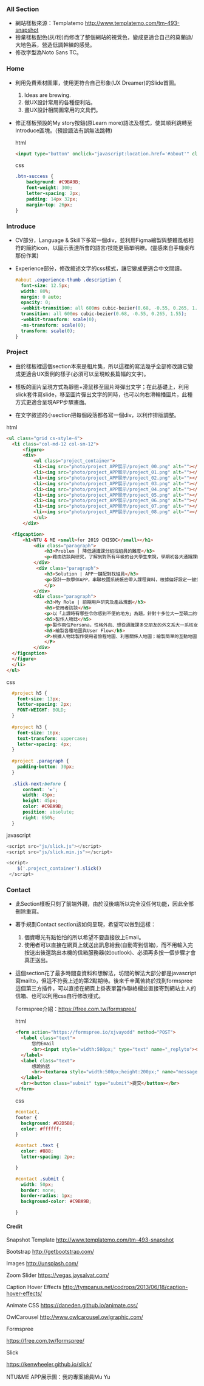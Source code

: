### All Section


* 網站樣板來源：Templatemo http://www.templatemo.com/tm-493-snapshot
* 捨棄樣板配色(灰/粉)而修改了整個網站的視覺色，變成更適合自己的莫蘭迪/大地色系，營造低調幹練的感覺。
* 修改字型為Noto Sans TC。



### Home

* 利用免費素材圖庫，使用更符合自己形象(UX Dreamer)的Slide首圖。

  1. Ideas are brewing.
  2. 做UX設計常用的各種便利貼。
  3. 畫UX設計相關圖常用的文具們。

* 修正樣板預設的My story按鈕(原Learn more)語法及樣式，使其順利跳轉至Introduce區塊。(預設語法有誤無法跳轉)

  html

  ```html
  <input type="button" onclick="javascript:location.href='#about'" class="smoothScroll btn btn-success btn-lg wow fadeInUp" data-wow-delay="1.2s" value="My story"></input>
  ```

  css

  ```css
  .btn-success {
      background: #C9BA9B;
      font-weight: 300;
      letter-spacing: 2px;
      padding: 14px 32px;
      margin-top: 26px;
  }
  ```



### Introduce

* CV部分，Language & Skill下多寫一個div，並利用Figma繪製與整體風格相符的簡約icon，以圖示表達所會的語言/技能更簡單明瞭。(靈感來自手機桌布那份作業)

* Experience部分，修改敘述文字的css樣式，讓它變成更適合中文閱讀。

  ```css
  #about .experience-thumb .description {
    font-size: 12.5px;
    width: 80%;
    margin: 0 auto;
    opacity: 0;
    -webkit-transition: all 600ms cubic-bezier(0.68, -0.55, 0.265, 1.55);
    transition: all 600ms cubic-bezier(0.68, -0.55, 0.265, 1.55);
    -webkit-transform: scale(0);
    -ms-transform: scale(0);
    transform: scale(0);
  }
  ```

  

### Project

* 由於樣板裡這個section本來是相片集，所以這裡的寫法幾乎全部修改讓它變成更適合UX案例的樣子(必須可以呈現較長篇幅的文字)。

* 樣板的圖片呈現方式為靜態+滑鼠移至圖片時彈出文字；在此基礎上，利用slick套件寫slide，移至圖片彈出文字的同時，也可以向右滑輪播圖片，此種方式更適合呈現APP步驟畫面。

* 在文字敘述的小section把每個段落都各寫一個div，以利作排版調整。

html

  ```html
  <ul class="grid cs-style-4">
  	<li class="col-md-12 col-sm-12">
  		<figure>
  		<div>
  			<ul class="project_container">
  			<li><img src="photo/project_APP展示/project_00.png" alt=""></li>
  			<li><img src="photo/project_APP展示/project_01.png" alt=""></li>
  			<li><img src="photo/project_APP展示/project_02.png" alt=""></li>
  			<li><img src="photo/project_APP展示/project_03.png" alt=""></li>
  			<li><img src="photo/project_APP展示/project_04.png" alt=""></li>
  			<li><img src="photo/project_APP展示/project_05.png" alt=""></li>
  			<li><img src="photo/project_APP展示/project_06.png" alt=""></li>
  			<li><img src="photo/project_APP展示/project_07.png" alt=""></li>
  			<li><img src="photo/project_APP展示/project_08.png" alt=""></li>
  			</ul>
  		</div>
  
  	<figcaption>
  		<h1>NTU & ME <small>for 2019 CHISDC</small></h1>
  			<div class="paragraph">
  				<h3>Problem | 降低通識課分組找組員的難度</h3>
  				<p>藉由訪談與研究，了解到對所有年級的台大學生來說，學期初各大通識課的分組報告找不到組員是令他們感到煩惱和尷尬的主要問題之一，並且這個問題會導致上課體驗不佳。</p>
  			</div>
  			 <div class="paragraph">
  				<h3>Solution | APP一鍵配對找組員</h3>
  				<p>設計一款學伴APP，串聯校園系統帳密帶入課程資料，根據偏好設定一鍵分組，降低門檻。並且依據學生們上課最需要的功能，附設共筆小組(串接Google雲端)、帶入課程投影片、通知作業死線、期末自動解散等。
				</p>
  			</div>
			<div class="paragraph">
  				<h3>My Role | 前期用戶研究及產品規劃</h3>
  				<h5>使用者訪談</h5>
  				<p>以「上課時有哪些令你感到不便的地方」為題，針對十多位大一至碩二的台大學生進行訪談，並發現「通識課找不到組員」是大家共同的困境、成為團隊的專案目標。</p>
  				<h5>製作人物誌</h5>
  				<p>製作兩位Persona，性格外向、想從通識課多交朋友的外文系大一系核女孩以及邊緣人、不愛社交只想混過通識趕快畢業的資工大四宅男；代表台大中兩大類型的同學。</p>
  				<h5>繪製各種地圖與User Flow</h5>
  				<P>根據人物誌製作使用者旅程地圖、利害關係人地圖；繪製簡單的互動地圖，並據此畫出User Flow、確定操作邏輯流程，幫助UI experience組員製成Wireframe和簡易Prototype。
  				</P>
  			</div>
  	</figcaption>
  	</figure>
  	</li>
  </ul>
  ```

css

```css
  #project h5 {
    font-size: 13px;
    letter-spacing: 2px;
    FONT-WEIGHT: BOLD;
  }
  
  #project h3 {
    font-size: 16px;
    text-transform: uppercase;
    letter-spacing: 4px;
  }
  
  #project .paragraph {
    padding-bottom: 30px;
  }
  
  .slick-next:before {
      content: '►';
      width: 45px;
      height: 45px;
      color: #C9BA9B;
      position: absolute;
      right: 650%;
  }
```
javascript
  ```javascript
  <script src="js/slick.js"></script>
  <script src="js/slick.min.js"></script>
  
  <script>
      $('.project_container').slick()
   </script>
  ```

  

### Contact

* 此Section樣板只刻了前端外觀，由於沒後端所以完全沒任何功能，因此全部刪除重寫。

* 著手規劃Contact section該如何呈現，希望可以做到這樣：
	1. 個資曝光有點怕怕的所以希望不要直接放上Email。
    2. 使用者可以直接在網頁上就送出訊息給我(自動寄到信箱)，而不用輸入完按送出後還跳出本機的信箱服務器(如outlook)、必須再多按一個步驟才會真正送出。
  
* 這個section花了最多時間查資料和想解法，坊間的解法大部分都是javascript寫mailto，但這不符我上述的第2點期待。後來千辛萬苦終於找到formspree這個第三方插件，可以直接在網頁上掛表單當作聯絡欄並直接寄到網站主人的信箱、也可以利用css自行修改樣式。

  Formspree介紹：https://free.com.tw/formspree/

  html

  ```html
  <form action="https://formspree.io/xjvayodd" method="POST">
  	<label class="text">
  		您的Email
  		<br><input style="width:500px;" type="text" name="_replyto"></br>
  	</label>
  	<label class="text">
  		想說的話
  		<br><textarea style="width:500px;height:200px;" name="message"></textarea></br>
  	</label>
  	<br><button class="submit" type="submit">提交</button></br>
  </form>
  ```

  css

  ```css
  #contact,
  footer {
    background: #D2D5B8;
    color: #ffffff;
  }
  
  #contact .text {
    color: #888;
    letter-spacing: 2px;
  
  }
  
  #contact .submit {
    width: 50px;
    border: none;
    border-radius: 1px;
    background-color: #C9BA9B;
  
  }
  ```



#### Credit

Snapshot Template
http://www.templatemo.com/tm-493-snapshot

Bootstrap
http://getbootstrap.com/

Images
http://unsplash.com/

Zoom Slider
https://vegas.jaysalvat.com/

Caption Hover Effects
http://tympanus.net/codrops/2013/06/18/caption-hover-effects/


Animate CSS
https://daneden.github.io/animate.css/

OwlCarousel
http://www.owlcarousel.owlgraphic.com/

Formspree

https://free.com.tw/formspree/

Slick

https://kenwheeler.github.io/slick/

NTU&ME APP展示圖：我的專案組員Mu Yu

